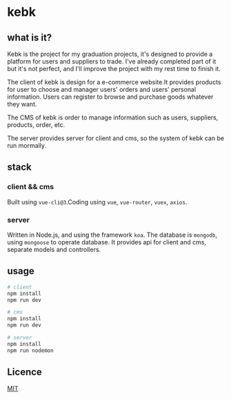 # kebk

## what is it?

Kebk is the project for my graduation projects, it's designed to provide a platform for users and suppliers to trade. I've already completed part of it but it's not perfect, and I'll improve the project with my rest time to finish it.

The client of kebk is design for a e-commerce website.It provides products for user to choose and manager users' orders and users' personal information. Users can register to browse and purchase goods whatever they want.

The CMS of kebk is order to manage information such as users, suppliers, products, order, etc.

The server provides server for client and cms, so the system of kebk can be run mormally.

## stack

### client && cms

Built using `vue-cli@3`.Coding using `vue`, `vue-router`, `vuex`, `axios`.

### server

Written in Node.js, and using the framework `koa`. The database is `mongodb`, using `mongoose` to operate database. It provides api for client and cms, separate models and controllers.

## usage

```sh
# client
npm install
npm run dev

# cms
npm install
npm run dev

# server
npm install
npm run nodemon
```

## Licence

[MIT](LICENCE)
